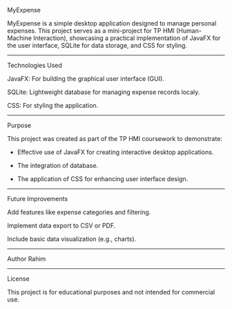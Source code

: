 MyExpense

MyExpense is a simple desktop application designed to manage personal expenses. This project serves as a mini-project for TP HMI (Human-Machine Interaction), showcasing a practical implementation of JavaFX for the user interface, SQLite for data storage, and CSS for styling.

---

Technologies Used

JavaFX: For building the graphical user interface (GUI).

SQLite: Lightweight database for managing expense records localy.

CSS: For styling the application.


---

Purpose

This project was created as part of the TP HMI coursework to demonstrate:

- Effective use of JavaFX for creating interactive desktop applications.

- The integration of database.

- The application of CSS for enhancing user interface design.



---

Future Improvements

Add features like expense categories and filtering.

Implement data export to CSV or PDF.

Include basic data visualization (e.g., charts).



---

Author
Rahim

---

License

This project is for educational purposes and not intended for commercial use.

